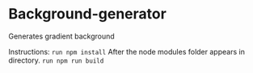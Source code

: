 # Background-generator
Generates gradient background

Instructions:
`run npm install`
After the node modules folder appears in directory.
`run npm run build`
